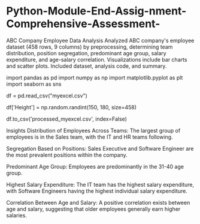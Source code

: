 # Python-Module-End-Assig-nment-Comprehensive-Assessment-
ABC Company Employee Data Analysis  Analyzed ABC company's employee dataset (458 rows, 9 columns) by preprocessing, determining team distribution, position segregation, predominant age group, salary expenditure, and age-salary correlation. Visualizations include bar charts and scatter plots. Included dataset, analysis code, and summary.


import pandas as pd
import numpy as np
import matplotlib.pyplot as plt
import seaborn as sns

df = pd.read_csv("myexcel.csv")


df['Height'] = np.random.randint(150, 180, size=458)


df.to_csv('processed_myexcel.csv', index=False)




Insights
Distribution of Employees Across Teams: The largest group of employees is in the Sales team, with the IT and HR teams following.

Segregation Based on Positions: Sales Executive and Software Engineer are the most prevalent positions within the company.

Predominant Age Group: Employees are predominantly in the 31-40 age group.

Highest Salary Expenditure: The IT team has the highest salary expenditure, with Software Engineers having the highest individual salary expenditure.

Correlation Between Age and Salary: A positive correlation exists between age and salary, suggesting that older employees generally earn higher salaries.

